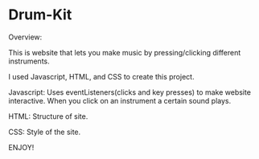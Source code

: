 # Drum-Kit

Overview:

This is website that lets you make music by pressing/clicking different instruments.

I used Javascript, HTML, and CSS to create this project.


Javascript:
Uses eventListeners(clicks and key presses) to make website interactive. When you click on an instrument a certain sound plays.

HTML:
Structure of site.

CSS:
Style of the site.


ENJOY!
